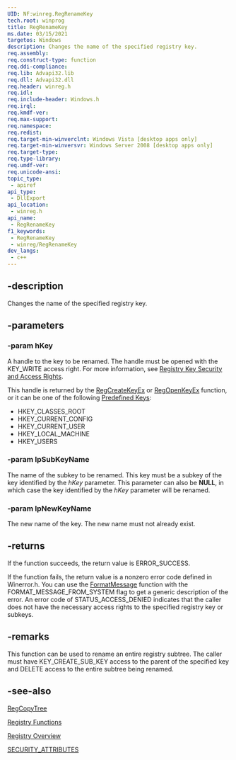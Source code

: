 ```yaml
---
UID: NF:winreg.RegRenameKey
tech.root: winprog
title: RegRenameKey
ms.date: 03/15/2021
targetos: Windows
description: Changes the name of the specified registry key.
req.assembly: 
req.construct-type: function
req.ddi-compliance: 
req.lib: Advapi32.lib
req.dll: Advapi32.dll
req.header: winreg.h
req.idl: 
req.include-header: Windows.h
req.irql: 
req.kmdf-ver: 
req.max-support: 
req.namespace: 
req.redist: 
req.target-min-winverclnt: Windows Vista [desktop apps only]
req.target-min-winversvr: Windows Server 2008 [desktop apps only]
req.target-type: 
req.type-library: 
req.umdf-ver: 
req.unicode-ansi: 
topic_type:
 - apiref
api_type:
 - DllExport
api_location:
 - winreg.h
api_name:
 - RegRenameKey
f1_keywords:
 - RegRenameKey
 - winreg/RegRenameKey
dev_langs:
 - c++
---
```


## -description

Changes the name of the specified registry key.

## -parameters

### -param hKey

A handle to the key to be renamed. The handle must be opened with the KEY_WRITE access right. For more information, see [Registry Key Security and Access Rights](/windows/win32/SysInfo/registry-key-security-and-access-rights).

This handle is returned by the [RegCreateKeyEx](nf-winreg-regcreatekeyexa.md) or [RegOpenKeyEx](nf-winreg-regopenkeyexa.md) function, or it can be one of the following [Predefined Keys](/windows/win32/SysInfo/predefined-keys):

* HKEY_CLASSES_ROOT
* HKEY_CURRENT_CONFIG
* HKEY_CURRENT_USER
* HKEY_LOCAL_MACHINE
* HKEY_USERS

### -param lpSubKeyName

The name of the subkey to be renamed. This key must be a subkey of the key identified by the *hKey* parameter. This parameter can also be **NULL**, in which case the key identified by the *hKey* parameter will be renamed.

### -param lpNewKeyName

The new name of the key. The new name must not already exist.

## -returns

If the function succeeds, the return value is ERROR_SUCCESS.

If the function fails, the return value is a nonzero error code defined in Winerror.h. You can use the [FormatMessage](/windows/desktop/api/winbase/nf-winbase-formatmessage) function with the FORMAT_MESSAGE_FROM_SYSTEM flag to get a generic description of the error. An error code of STATUS_ACCESS_DENIED indicates that the caller does not have the necessary access rights to the specified registry key or subkeys.

## -remarks

This function can be used to rename an entire registry subtree. The caller must have KEY_CREATE_SUB_KEY access to the parent of the specified key and DELETE access to the entire subtree being renamed.

## -see-also

<a href="/windows/win32/api/winreg/nf-winreg-regcopytreew">RegCopyTree</a>

<a href="/windows/win32/SysInfo/registry-functions">Registry Functions</a>

<a href="/windows/win32/SysInfo/registry">Registry Overview</a>

<a href="/previous-versions/windows/desktop/legacy/aa379560(v=vs.85)">SECURITY_ATTRIBUTES</a>
